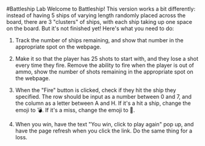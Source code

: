 #Battleship Lab
Welcome to Battleship! This version works a bit differently: instead of having 5 ships of varying length randomly placed across the board, there are 3 "clusters" of ships, with each ship taking up one space on the board. But it's not finished yet! Here's what you need to do:

1. Track the number of ships remaining, and show that number in the appropriate spot on the webpage.

2. Make it so that the player has 25 shots to start with, and they lose a shot every time they fire. Remove the ability to fire when the player is out of ammo, show the number of shots remaining in the appropriate spot on the webpage.

3. When the "Fire" button is clicked, check if they hit the ship they specified. The row should be input as a number between 0 and 7, and the column as a letter between A and H. If it's a hit a ship, change the emoji to 💣. If it's a miss, change the emoji to 🙅.

4. When you win, have the text "You win, click to play again" pop up, and have the page refresh when you click the link. Do the same thing for a loss.
